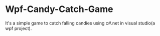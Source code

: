 # Wpf-Candy-Catch-Game
It's a simple game to catch falling candies using c#.net in visual studio(a wpf project).

